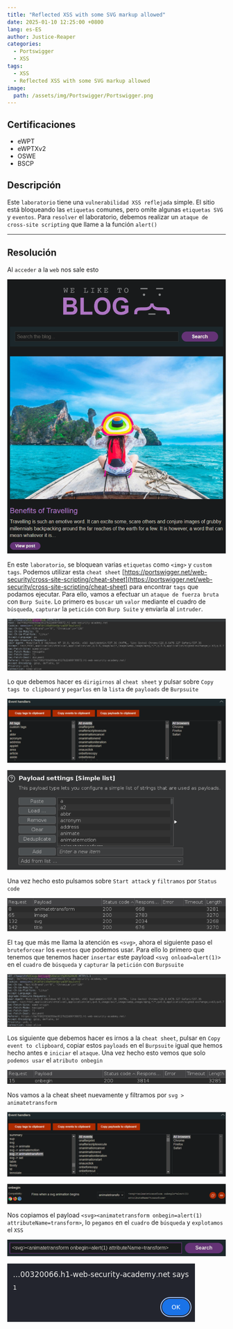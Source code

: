 ```yaml
---
title: "Reflected XSS with some SVG markup allowed"
date: 2025-01-10 12:25:00 +0800
lang: es-ES
author: Justice-Reaper
categories:
  - Portswigger
  - XSS
tags:
  - XSS
  - Reflected XSS with some SVG markup allowed
image:
  path: /assets/img/Portswigger/Portswigger.png
---
```


## Certificaciones

- eWPT
- eWPTXv2
- OSWE
- BSCP
  
## Descripción

Este `laboratorio` tiene una `vulnerabilidad XSS reflejada` simple. El sitio está bloqueando las `etiquetas` comunes, pero omite algunas `etiquetas SVG` y `eventos`. Para `resolver` el laboratorio, debemos realizar un `ataque de cross-site scripting` que llame a la función `alert()`

---

## Resolución

Al `acceder` a la `web` nos sale esto

![](/assets/img/XSS-Lab-16/image_1.png)

En este `laboratorio`, se bloquean varias `etiquetas` como `<img>` y `custom tags`. Podemos utilizar esta `cheat sheet` [https://portswigger.net/web-security/cross-site-scripting/cheat-sheet](https://portswigger.net/web-security/cross-site-scripting/cheat-sheet) para encontrar `tags` que podamos ejecutar. Para ello, vamos a efectuar un `ataque de fuerza bruta` con `Burp Suite`. Lo primero es `buscar` un `valor` mediante el cuadro de `búsqueda`, `capturar` la `petición` con `Burp Suite` y enviarla al `intruder`.

![](/assets/img/XSS-Lab-16/image_2.png)

Lo que debemos hacer es `dirigirnos` al `cheat sheet` y pulsar sobre `Copy tags to clipboard` y `pegarlos` en la `lista` de `payloads` de `Burpsuite`

![](/assets/img/XSS-Lab-16/image_3.png)

![](/assets/img/XSS-Lab-16/image_4.png)

Una vez hecho esto pulsamos sobre `Start attack` y `filtramos` por `Status code`

![](/assets/img/XSS-Lab-16/image_5.png)

El `tag` que más me llama la atención es `<svg>`, ahora el siguiente paso el `bruteforcear` los `eventos` que podemos usar. Para ello lo primero que tenemos que tenemos hacer `insertar` este payload `<svg onload=alert(1)>` en el `cuadro` de `búsqueda` y `capturar` la `petición` con `Burpsuite`

![](/assets/img/XSS-Lab-16/image_6.png)

Los siguiente que debemos hacer es irnos a la `cheat sheet`, pulsar en `Copy event to clipboard`, copiar estos `payloads` en el `Burpsuite` igual que hemos hecho antes e `iniciar` el `ataque`. Una vez hecho esto vemos que solo `podemos usar` el `atributo onbegin`

![](/assets/img/XSS-Lab-16/image_7.png)

Nos vamos a la cheat sheet nuevamente y filtramos por `svg > animatetransform`

![](/assets/img/XSS-Lab-16/image_8.png)

![](/assets/img/XSS-Lab-16/image_9.png)

Nos copiamos el payload `<svg><animatetransform onbegin=alert(1) attributeName=transform>`, lo `pegamos` en el `cuadro` de `búsqueda` y `explotamos` el `XSS`

![](/assets/img/XSS-Lab-16/image_10.png)

![](/assets/img/XSS-Lab-16/image_11.png)
